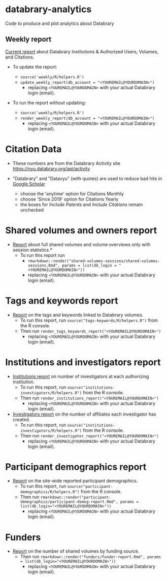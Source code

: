 # databrary-analytics
Code to produce and plot analytics about Databrary


## Weekly report

[Current report](https://gilmore-lab.github.io/databrary-analytics/weekly/databrary_weekly_report.html) about Databrary Institutions & Authorized Users, Volumes, and Citations.

- To update the report:  
    - `source('weekly/R/helpers.R')`  
    - `update_weekly_report(db_account = "<YOUREMAIL@YOURDOMAIN>")`  
        - replacing `<YOUREMAIL@YOURDOMAIN>` with your actual Databrary login (email). 

- To run the report without updating:
    - `source('weekly/R/helpers.R')`  
    - `render_weekly_report(db_account = "<YOUREMAIL@YOURDOMAIN>")`  
        - replacing `<YOUREMAIL@YOURDOMAIN>` with your actual Databrary login (email). 

# Citation Data

- These numbers are from the Databrary Activity site https://nyu.databrary.org/api/activity  

- "Databrary" and "Datavyu" (with quotes) are used to reduce bad hits in [Google Scholar](https://scholar.google.com)      
    - choose the 'anytime' option for Citations Monthly  
    - choose 'Since 2019' option for Citations Yearly  
    - the boxes for *Include Patents* and *Include Citations* remain unchecked  

# Shared volumes and owners report

- [Report](https://gilmore-lab.github.io/databrary-analytics/shared-volumes-sessions/shared-volumes-sessions.html) about full shared volumes and volume overviews only with session statistics.* 
    - To run this report run  
        - `rmarkdown::render("shared-volumes-sessions/shared-volumes-sessions.Rmd", params = list(db_login = "<YOUREMAIL@YOURDOMAIN>"))`  
        - replacing `<YOUREMAIL@YOURDOMAIN>` with your actual Databrary login (email).
        
# Tags and keywords report

- [Report](https://gilmore-lab.github.io/databrary-analytics/tags-keywords/tags-keywords-report.html) on the tags and keywords linked to Databrary volumes.
    - To run this report, run `source("tags-keywords/R/helpers.R")` from the R console.
    - Then run `render_tags_keywords_report("<YOUREMAIL@YOURDOMAIN>")`  
        - replacing `<YOUREMAIL@YOURDOMAIN>` with your actual Databrary login (email). 

# Institutions and investigators report

- [Institutions report](https://gilmore-lab.github.io/databrary-analytics/institutions-investigators/institutions.html) on number of investigators at each authorizing institution.
    - To run this report, run `source("institutions-investigators/R/helpers.R")` from the R console.
    - Then run `render_institutions_report("<YOUREMAIL@YOURDOMAIN>")`  
        - replacing `<YOUREMAIL@YOURDOMAIN>` with your actual Databrary login (email). 
- [Investigators report](https://gilmore-lab.github.io/databrary-analytics/institutions-investigators/investigators.html) on the number of affiliates each investigator has created.
    - To run this report, run `source("institutions-investigators/R/helpers.R")` from the R console.
    - Then run `render_investigator_report("<YOUREMAIL@YOURDOMAIN>")`  
        - replacing `<YOUREMAIL@YOURDOMAIN>` with your actual Databrary login (email). 

# Participant demographics report

- [Report](https://gilmore-lab.github.io/databrary-analytics/participant-demographics/participant-demog-report.html) on the site-wide reported participant demographics.
    - To run this report, run `source("participant-demographics/R/helpers.R")` from the R console.
    - Then run `rmarkdown::render("participant-demographics/participant-demog-report.Rmd", params = list(db_login="<YOUREMAIL@YOURDOMAIN>"))`  
        - replacing `<YOUREMAIL@YOURDOMAIN>` with your actual Databrary login (email).
        
# Funders

- [Report](https://gilmore-lab.github.io/databrary-analytics/funders/funder-report.html) on the number of shared volumes by funding source.
    - Then run `rmarkdown::render("funders/funder-report.Rmd", params = list(db_login="<YOUREMAIL@YOURDOMAIN>"))`  
        - replacing `<YOUREMAIL@YOURDOMAIN>` with your actual Databrary login (email).
